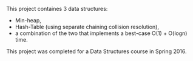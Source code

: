 This project containes 3 data structures: 
* Min-heap, 
* Hash-Table (using separate chaining collision resolution), 
* a combination of the two that implements a best-case O(1) + O(logn) time.

This project was completed for a Data Structures course in Spring 2016. 
